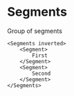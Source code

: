 # Segments
Group of segments

```example
<Segments inverted>
    <Segment>
        First 
    </Segment>
    <Segment>
        Second 
    </Segment>
</Segments>
```
